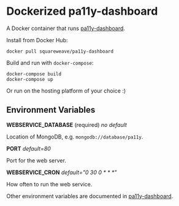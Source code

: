 # Dockerized pa11y-dashboard

A Docker container that runs [pa11y-dashboard](https://github.com/pa11y/dashboard).

Install from Docker Hub:

    docker pull squareweave/pa11y-dashboard

Build and run with `docker-compose`:

    docker-compose build
    docker-compose up
    
Or run on the hosting platform of your choice :)

## Environment Variables

**WEBSERVICE_DATABASE** (required) *no default*

Location of MongoDB, e.g. `mongodb://database/pa11y`.

**PORT** *default=80*

Port for the web server.

**WEBSERVICE_CRON** *default="0 30 0 \* \* \*"*

How often to run the web service.

Other environment variables are documented in [pa11y-dashboard](https://github.com/pa11y/dashboard).